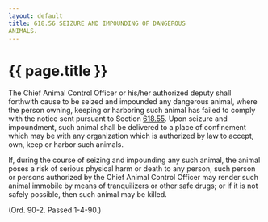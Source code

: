 ```yaml
---
layout: default 
title: 618.56 SEIZURE AND IMPOUNDING OF DANGEROUS
ANIMALS.
---
```


{{ page.title }}
================

The Chief Animal Control Officer or his/her authorized deputy shall
forthwith cause to be seized and impounded any dangerous animal, where
the person owning, keeping or harboring such animal has failed to comply
with the notice sent pursuant to Section [618.55](2cc602a9.html). Upon
seizure and impoundment, such animal shall be delivered to a place of
confinement which may be with any organization which is authorized by
law to accept, own, keep or harbor such animals.

If, during the course of seizing and impounding any such animal, the
animal poses a risk of serious physical harm or death to any person,
such person or persons authorized by the Chief Animal Control Officer
may render such animal immobile by means of tranquilizers or other safe
drugs; or if it is not safely possible, then such animal may be killed.

(Ord. 90-2. Passed 1-4-90.)
